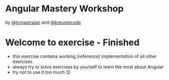 # Angular Mastery Workshop

by [@tomastrajan](https://twitter.com/tomastrajan) and [@kreuzercode](https://twitter.com/kreuzercode)

# Welcome to exercise - Finished

* this exercise contains working (reference) implementation of all other exercises
* always try to solve exercises by yourself to learn the most about Angular
* try not to use it too much 😉

